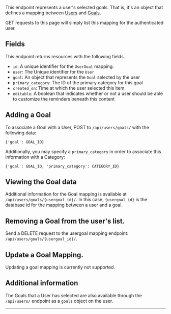 This endpoint represents a user's selected goals. That is, it's an object
that defines a mapping between [Users](/api/users/) and
[Goals](/api/goals/).

GET requests to this page will simply list this mapping for the authenticated
user.

## Fields

This endpoint returns resources with the following fields.

* `id`: A unique identifier for the `UserGoal` mapping.
* `user`: The Unique identifier for the `User`
* `goal`: An object that represents the `Goal` selected by the user
* `primary_category`: The ID of the primary category for this goal
* `created_on`: Time at which the user selected this item.
* `editable`: A boolean that indicates whether or not a user
  should be able to customize the reminders beneath this content

## Adding a Goal

To associate a Goal with a User, POST to `/api/users/goals/` with the
following data:

    {'goal': GOAL_ID}

Additionally, you may specify a `primary_category` in order to associate
this information with a Category:

    {'goal': GOAL_ID, 'primary_category': CATEGORY_ID}


## Viewing the Goal data

Additional information for the Goal mapping is available at
`/api/users/goals/{usergoal_id}/`. In this case, `{usergoal_id}` is the
database id for the mapping between a user and a goal.

## Removing a Goal from the user's list.

Send a DELETE request to the usergoal mapping endpoint:
`/api/users/goals/{usergoal_id}/`.

## Update a Goal Mapping.

Updating a goal mapping is currently not supported.

## Additional information

The Goals that a User has selected are also available through the
`/api/users/` endpoint as a `goals` object on the user.

----

